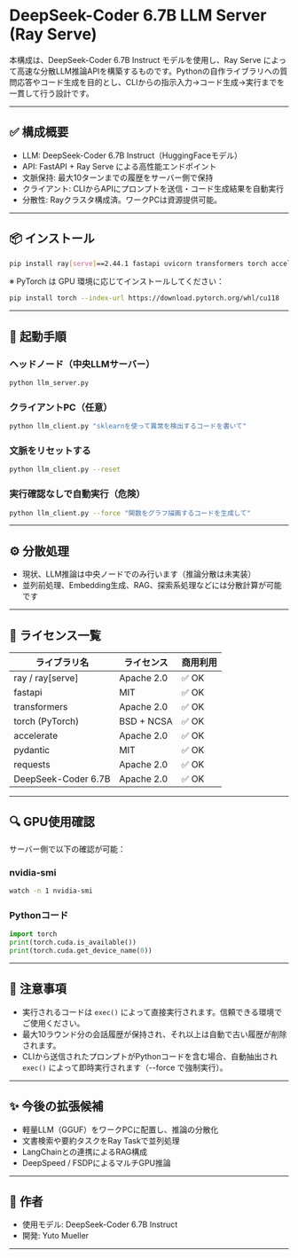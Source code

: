 # DeepSeek-Coder 6.7B LLM Server (Ray Serve)

本構成は、DeepSeek-Coder 6.7B Instruct モデルを使用し、Ray Serve によって高速な分散LLM推論APIを構築するものです。Pythonの自作ライブラリへの質問応答やコード生成を目的とし、CLIからの指示入力→コード生成→実行までを一貫して行う設計です。

---

## ✅ 構成概要

* LLM: DeepSeek-Coder 6.7B Instruct（HuggingFaceモデル）
* API: FastAPI + Ray Serve による高性能エンドポイント
* 文脈保持: 最大10ターンまでの履歴をサーバー側で保持
* クライアント: CLIからAPIにプロンプトを送信・コード生成結果を自動実行
* 分散性: Rayクラスタ構成済。ワークPCは資源提供可能。

---

## 📦 インストール

```bash
pip install ray[serve]==2.44.1 fastapi uvicorn transformers torch accelerate pydantic requests
```

※ PyTorch は GPU 環境に応じてインストールしてください：

```bash
pip install torch --index-url https://download.pytorch.org/whl/cu118
```

---

## 🚀 起動手順

### ヘッドノード（中央LLMサーバー）

```bash
python llm_server.py
```

### クライアントPC（任意）

```bash
python llm_client.py "sklearnを使って異常を検出するコードを書いて"
```

### 文脈をリセットする

```bash
python llm_client.py --reset
```

### 実行確認なしで自動実行（危険）

```bash
python llm_client.py --force "関数をグラフ描画するコードを生成して"
```

---

## ⚙️ 分散処理


* 現状、LLM推論は中央ノードでのみ行います（推論分散は未実装）
* 並列前処理、Embedding生成、RAG、探索系処理などには分散計算が可能です

---

## 📜 ライセンス一覧

| ライブラリ名              | ライセンス      | 商用利用 |
| ------------------- | ---------- | ---- |
| ray / ray\[serve]   | Apache 2.0 | ✅ OK |
| fastapi             | MIT        | ✅ OK |
| transformers        | Apache 2.0 | ✅ OK |
| torch (PyTorch)     | BSD + NCSA | ✅ OK |
| accelerate          | Apache 2.0 | ✅ OK |
| pydantic            | MIT        | ✅ OK |
| requests            | Apache 2.0 | ✅ OK |
| DeepSeek-Coder 6.7B | Apache 2.0 | ✅ OK |

---

## 🔍 GPU使用確認

サーバー側で以下の確認が可能：

### nvidia-smi

```bash
watch -n 1 nvidia-smi
```

### Pythonコード

```python
import torch
print(torch.cuda.is_available())
print(torch.cuda.get_device_name(0))
```

---

## 📌 注意事項

* 実行されるコードは `exec()` によって直接実行されます。信頼できる環境でご使用ください。
* 最大10ラウンド分の会話履歴が保持され、それ以上は自動で古い履歴が削除されます。
* CLIから送信されたプロンプトがPythonコードを含む場合、自動抽出され `exec()` によって即時実行されます（--force で強制実行）。

---

## ✨ 今後の拡張候補

* 軽量LLM（GGUF）をワークPCに配置し、推論の分散化
* 文書検索や要約タスクをRay Taskで並列処理
* LangChainとの連携によるRAG構成
* DeepSpeed / FSDPによるマルチGPU推論

---

## 👤 作者

* 使用モデル: DeepSeek-Coder 6.7B Instruct
* 開発: Yuto Mueller

---
